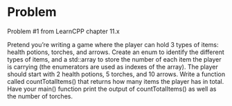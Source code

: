 
# Problem

Problem #1 from LearnCPP chapter 11.x

Pretend you’re writing a game where the player can hold 3 types of items: health potions, torches, and arrows. Create an enum to identify the different types of items, and a std::array to store the number of each item the player is carrying (the enumerators are used as indexes of the array). The player should start with 2 health potions, 5 torches, and 10 arrows. Write a function called countTotalItems() that returns how many items the player has in total. Have your main() function print the output of countTotalItems() as well as the number of torches.